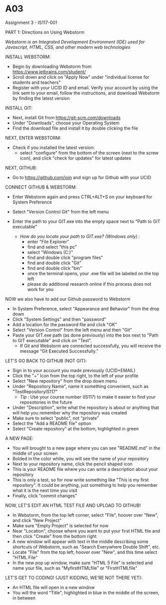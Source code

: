 # A03

Assignment 3 - IS117-001

PART 1: Directions on Using Webstorm 

_Webstorm is an Integrated Development Environment (IDE) used for Javascript, HTML, CSS, and other modern web technologies_

INSTALL WEBSTORM:
- Begin by downloading Webstorm from https://www.jetbrains.com/student/
- Scroll down and click on "Apply Now" under "individual license for students and teachers"
- Register with your UCID ID and email. Verify your account by using the link sent to your email, follow the instructions, and download Webstorm by finding the latest version

INSTALL GIT:
- Next, install Git from https://git-scm.com/downloads 
- Under "Downloads", choose your Operating System
- Find the download file and install it by double clicking the file

NEXT, ENTER WEBSTORM:
- Check if you installed the latest version:
   - select "configure" from the bottom of the screen (next to the screw icon), and click "check for updates" for latest updates

NEXT, GITHUB:
- Go to https://github.com/join and sign up for Github with your UCID

CONNECT GITHUB & WEBSTORM:
- Enter Webstorm again and press CTRL+ALT+S on your keyboard for System Preference 
- Select "Version Control Git" from the left menu 
- Enter the path to your GIT.exe into the empty space next to "Path to GIT executable"

  - _How do you locate your path to GIT.exe? (Windows only) :_ 
     - enter "File Explorer"
     - find and select "this pc"
     - select "Windows (C:)"
     - find and double click "program files"
     - find and double click "Git"
     - find and double click "bin"
     - once the terminal opens, your .exe file will be labeled on the top left
     - please do additional research online if this process does not work for you

NOW we also have to add our Github password to Webstorm
- In System Preference, select "Appearance and Behavior" from the drop down 
- Click "System Settings" and then "password"
- Add a location for the password file and click "OK"
- Select "Version Control" from the left menu and then "Git" 
- Paste your GIT.exe path (as done previously) into the box next to "Path to GIT executable" and click on "Test". 
    - If Git and Webstorm are connected successfully, you will receive the message “Git Executed Successfully.”

LET'S GO BACK TO GITHUB (NOT GIT):
- Sign in to your account you made previously (UCID+EMAIL)
- Click the "+" Icon from the top right, to the left of your profile
- Select "New repository" from the drop down menu
- Under "Repository Name", name it something convenient, such as "TestRepositoryIS117"
    - *Tip* : Use your course number (IS117) to make it easier to find your reposotories in the future
- Under "Description", write what the repository is about or anything that will help you remember why the repository was created
- Make sure to select "public", not "private"
- Select the "Add a README file" option
- Select "Create repository" at the bottom, highlighted in green

A NEW PAGE:
- You will brought to a new page where you can see "README.md" in the middle of your screen
- Bolded in the color white, you will see the name of your repository
- Next to your repository name, click the pencil shaped icon 
- This is your README file where you can write a description about your repository
- This is only a test, so for now write something like "This is my first repository". It could be anything, just something to help you remember what it is the next time you visit
- Finally, click "commit changes"

NOW, LET'S EDIT AN HTML TEST FILE AND UPLOAD TO GITHUB! 
- In Webstorm, from the top left corner, select "File", hoover over "New", and click "New Project"
- Make sure "Empty Project" is selected for now
- Near "Location", choose where you want to put your first HTML file and then click "Create" from the bottom right
- A new window will appear with text in the middle describing some shortcuts of Webstorm, such as "Search Everywhere Double Shift", etc.
- Locate "File" from the top left, hoover over "New", and this time select "HTML File"
- In the new pop up window, make sure "HTML 5 File" is selected and name your file, such as "MyfirstHTMLfile" or "FirstHTMLfile"

LET'S GET TO CODING! (JUST KIDDING, WE'RE NOT THERE YET):
- An HTML file will open in a new window
- You will the word "Title", highlighted in blue in the middle of the screen, in between <title> & <title>
   - It will look like this: <title>Title<title>
- Replace the word "Title" with any word or sentence of your choice. For example: "Hi, my name is Alex"
   - Make sure to use quotation before and after writing your word/sentence

RUN THE FILE TO TEST IF IT WORKED:
- When you're done typing, put your mouse on that window and right click on your mouse
- Under "Generate", click on "Run"......" the name of your HTML file that you named should appear nex to "RUN"
   - OR press CTRL+SHIFT+F10
- Now, you should be redirected to a page on your web browser. The title of the web browser should be what you typed in between "<title><title>"

CREATE A REPOSITORY FROM WEBSTORM:
- Select "VCS" from the top and "Import into Version Control"
- Give it a name and click "OK"

IMPORT A REPOSITORY FROM GITHUB:
- Click on "VCS" again, then "Checkout from version control", and then "Git"
- On the empty box next to "URL", you will need to paste the URL from your repository
   - To do this, sign into Github
   - Click on the black and white cat from the top left to access repositories
   - Select your repository, highlighted in blue
   - Click on "Code", highlighted in green from the right
   - Under "HTTPS", copy the code 
- Go back to the pop up windows in Webstorm and paste the link inside the box next to "URL"
- Add the local path to your PC on the empty box next to "Directory"

ADD FILES TO GIT & COMMIT YOUR CHANGES:
- Right click on the window where your HTML file is open, as done for the previous step
- Locate and hoover over "Git", then "Add". OR press CTRL+ALT+A
- Right click again, then "Git", and this time click "Commit" or "Commit file", whichever shows up
- Click "Commit" from the bottom

NOW...
- After the previous step, a new window will open
   - It will direct you to sign into Github and follow the steps
- Click "VCS" from the top again, then 'Import Version Control", and "Share Project on Github"
- Click "Share"
   - If successful, you will receive this message: Successfully shared project on GitHub
   
PUSH CHANGE TO REMOTE REPOSITORY:
- Locate "VSC" from the top on Webstorm, then "Git", and "Push" OR press Ctrl+Shift+K

_Visit your repository to see the new file_
   
SETUP GITHUB PAGES:
- Click "setting" from the right, then check your repository name
- Locate "Master Branch" and you will see the published URL

FINAL STEP:
- Test you URL by pasting your Github URL into a new browser
   
   
Part 2: Glossary to include these terms in a bulleted list

__Branch__ : The purpose of a branch in Github is to separate other codes without it being affected. Other "branches" or say pages can be created within a repository without the code in one page affecting another. Each repository has one main branch and can have various other branches as well. For example, my IS117-001 course can be called a repository (which we will define later) and the homeworks or projects required for that course can be viewed as branches. Each homework and project is different and requires different answers so I will have to make separate submissions. So, IS117 is my repository and my submissions for that course is known as my branches.
   
__Clone__ : This word means "copy" or "duplicate". In Github, we use the clone command to create a copy (or download) of a repository OR a branch. This also gives us the ability to make changes locally, instead of directly.
   
__Commit__ : We can understand this command by thinking of the words "history" or "revision" because this command is used for saving your work and keeps a copy of every changes. It sends the newest changes to a repository. However, it only saves changes to our local repository.
   
__Fetch__ : 
